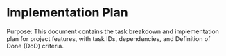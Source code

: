 # Implementation Plan

Purpose: This document contains the task breakdown and implementation plan for project features, with task IDs, dependencies, and Definition of Done (DoD) criteria.